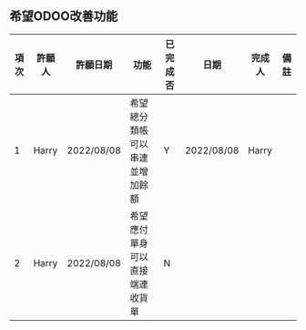 ## 希望ODOO改善功能

|項次|許願人|許願日期|功能|已完成否|日期|完成人|備註|
|--|--|--|--|--|--|--|--|
|1|Harry|2022/08/08|希望總分類帳可以串連並增加餘額|Y|2022/08/08|Harry| |
|2|Harry|2022/08/08|希望應付單身可以直接端連收貨單|N||| |
